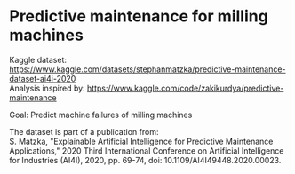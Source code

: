 <h1>Predictive maintenance for milling machines</h1> 



Kaggle dataset: https://www.kaggle.com/datasets/stephanmatzka/predictive-maintenance-dataset-ai4i-2020 </br>
Analysis inspired by: https://www.kaggle.com/code/zakikurdya/predictive-maintenance </br>

Goal: Predict machine failures of milling machines

The dataset is part of a publication from: </br>
S. Matzka, "Explainable Artificial Intelligence for Predictive Maintenance Applications," 2020 Third International Conference on Artificial Intelligence for Industries (AI4I), 2020, pp. 69-74, doi: 10.1109/AI4I49448.2020.00023.

